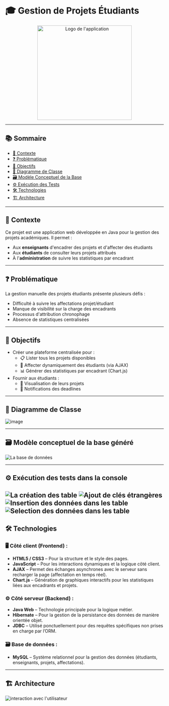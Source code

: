 # 🎓 Gestion de Projets Étudiants

<p align="center">
  <img src="https://github.com/user-attachments/assets/82fae575-bda5-454a-8c53-1ea68a56de7e" alt="Logo de l'application" width="300">
</p>


---
## 📚 Sommaire  
- [📌 Contexte](#-contexte)  
- [❓ Problématique](#-problématique)  
- [🎯 Objectifs](#-objectifs)  
- [🧩 Diagramme de Classe](#-diagramme-de-classe)  
- [🗃️ Modèle Conceptuel de la Base](#-modèle-conceptuel-de-la-base-généré)  
- [⚙️ Exécution des Tests](#-exécution-des-tests-dans-la-console)  
- [🛠 Technologies](#-technologies)  
- [🏗️ Architecture](#-architecture)  

---

## 📌 Contexte

Ce projet est une application web développée en Java pour la gestion des projets académiques. Il permet :
- Aux **enseignants** d'encadrer des projets et d'affecter des étudiants
- Aux **étudiants** de consulter leurs projets attribués
- À l'**administration** de suivre les statistiques par encadrant

---

## ❓ Problématique

La gestion manuelle des projets étudiants présente plusieurs défis :
- Difficulté à suivre les affectations projet/étudiant
- Manque de visibilité sur la charge des encadrants
- Processus d'attribution chronophage
- Absence de statistiques centralisées

---

## 🎯 Objectifs

- Créer une plateforme centralisée pour :
  - 📋 Lister tous les projets disponibles
  - 👥 Affecter dynamiquement des étudiants (via AJAX)
  - 📊 Générer des statistiques par encadrant (Chart.js)
- Fournir aux étudiants :
  - 👀 Visualisation de leurs projets
  - 🔔 Notifications des deadlines

---

## 🧩 Diagramme de Classe
![image](https://github.com/user-attachments/assets/40e898b5-82e4-49f8-94c3-6de36cdaa9ee)

---
## 🗃️ Modèle conceptuel de la base généré

![La base de données ](https://github.com/user-attachments/assets/d2c8c9b1-82fa-4ef5-8f27-6fedffd7a28d)

---

## ⚙️ Exécution des tests dans la console

![La création des table](https://github.com/user-attachments/assets/8459d4d0-70b6-488b-92fa-54fa901ed51d)
![Ajout de clés étrangères ](https://github.com/user-attachments/assets/0192d4d5-b59a-4ac3-8e82-3baf3700083b)
![Insertion des données dans les table](https://github.com/user-attachments/assets/35ac66db-1b96-46fc-83ba-e3c4d19324f2)
![Selection des données dans les table](https://github.com/user-attachments/assets/ab5dc2e6-3e8b-4195-b431-4e90754afb55)
---

## 🛠 Technologies

### 🖥️ Côté client (Frontend) :
- **HTML5 / CSS3** – Pour la structure et le style des pages.
- **JavaScript** – Pour les interactions dynamiques et la logique côté client.
- **AJAX** – Permet des échanges asynchrones avec le serveur sans recharger la page (affectation en temps réel).
- **Chart.js** – Génération de graphiques interactifs pour les statistiques liées aux encadrants et projets.

### ⚙️ Côté serveur (Backend) :
- **Java Web** – Technologie principale pour la logique métier.
- **Hibernate** – Pour la gestion de la persistance des données de manière orientée objet.
- **JDBC** – Utilisé ponctuellement pour des requêtes spécifiques non prises en charge par l’ORM.

### 🗃️ Base de données :
- **MySQL** – Système relationnel pour la gestion des données (étudiants, enseignants, projets, affectations).

---
## 🏗️ Architecture 
![interaction avec l'utilisateur](https://github.com/user-attachments/assets/85aa5984-d888-42ab-b9f1-7d19b2f37fcc)
